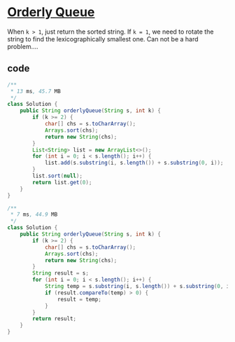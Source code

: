 # [Orderly Queue](https://leetcode.com/problems/orderly-queue/)

When `k > 1`, just return the sorted string. If `k = 1`, we need to rotate the string to find the lexicographically smallest one. Can not be a hard problem....

## code

```java
/**
 * 13 ms, 45.7 MB
 */
class Solution {
    public String orderlyQueue(String s, int k) {
        if (k >= 2) {
            char[] chs = s.toCharArray();
            Arrays.sort(chs);
            return new String(chs);
        }
        List<String> list = new ArrayList<>();
        for (int i = 0; i < s.length(); i++) {
            list.add(s.substring(i, s.length()) + s.substring(0, i));
        }
        list.sort(null);
        return list.get(0);
    }
}
```

```java
/**
 * 7 ms, 44.9 MB
 */
class Solution {
    public String orderlyQueue(String s, int k) {
        if (k >= 2) {
            char[] chs = s.toCharArray();
            Arrays.sort(chs);
            return new String(chs);
        }
        String result = s;
        for (int i = 0; i < s.length(); i++) {
            String temp = s.substring(i, s.length()) + s.substring(0, i);
            if (result.compareTo(temp) > 0) {
                result = temp;
            }
        }
        return result;
    }
}
```
